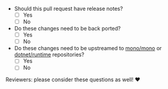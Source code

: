 

<!--
Thank you for your Pull Request!

Here are a few things to think about (see below for more details). Please check each option after the PR is created.
-->

- Should this pull request have release notes?
  - [ ] Yes
  - [ ] No
- Do these changes need to be back ported?
  - [ ] Yes
  - [ ] No
- Do these changes need to be upstreamed to [mono/mono](https://github.com/mono/mono) or [dotnet/runtime](https://github.com/dotnet/runtime) repositories?
  - [ ] Yes
  - [ ] No

Reviewers: please consider these questions as well! :heart:

<!-- Use this section if the pull request has release notes.
**Release notes**

Fixed UUM-XXXXXX @username:
Mono: Your release notes go here.

Other options: Internal, Changed, Improved, Feature. 
-->

<!-- Use this section is the pull request should be back ported.
**Backports**

List the versions of Unity where this change should be back ported here.
-->

<!-- Use this section if the pull request requires other changes in the Unity repository.
**Unity repository changes**

List any Unity repository PRs.
-->